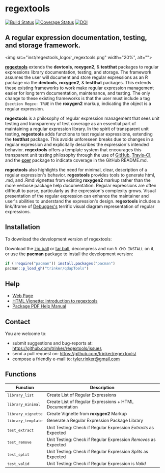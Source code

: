 regextools
=======

[![Build Status](https://travis-ci.org/trinker/regextools.png?branch=master)](https://travis-ci.org/trinker/regextools)
[![Coverage Status](https://coveralls.io/repos/trinker/regextools/badge.png?branch=master)](https://coveralls.io/r/trinker/regextools?branch=master)
[![DOI](https://zenodo.org/badge/5398/trinker/regextools.svg)](http://dx.doi.org/10.5281/zenodo.13804)

## A regular expression documentation, testing, and storage framework.


<img src="inst/regextools_logo/r_regextools.png" width="20%", alt="">  

[**regextools**](http://trinker.github.io/regextools_dev) extends the **devtools**, **roxygen2**, & **testthat** packages to regular expressions library documentation, testing, and storage.  The framework assumes the user will document and store regular expressions as an R package via the **devtools**, **roxygen2**, & **testthat** packages.  This extends these existing frameworks to work make regular expression management easier for long term documentation, maintenance, and 
testing.  The only change to these existing frameworks is that the user must include a tag `@section Regex: TRUE` in the **roxygen2** markup, indicating the object is a regular expression.  

**regextools** is a philosophy of regular expression management that sees unit testing and transparency of test coverage as an essential part of maintaining a regular expression library.  In the spirit of transparent unit testing, **regextools** adds functions to test regular expressions, extending the **testthat** package.  This avoids unforeseen breaks due to changes in a regular expression and explicitally describes the expression's intended behavior.  **regextools** offers a template system that encourages this transparent unit testing philosophy through the use of [GitHub](https://github.com/), [Travis-CI](https://travis-ci.org), and the [**covr**](https://github.com/jimhester/covr) package to indicate coverage in the GitHub README.md.  

**regextools** also highlights the need for minimal, clear, description of a regular expression's behavior.  **regextools** provides tools to generate html, .md, and .Rmd vignettes from existing **roxygen2** markup rather than the more verbose package help documentation.  Regular expressions are often difficult to parse, particularly as the expression's complexity grows.  Visual presentation of the regular expression can enhance the maintainer and user's abilities to understand the expression's design.  **regextools** includes a link/iframe of [Debuggex's](https://www.debuggex.com) terrific visual diagram representation of regular expressions.  

## Installation

To download the development version of regextools:

Download the [zip ball](https://github.com/trinker/regextools/zipball/master) or [tar ball](https://github.com/trinker/regextools/tarball/master), decompress and run `R CMD INSTALL` on it, or use the **pacman** package to install the development version:

```r
if (!require("pacman")) install.packages("pacman")
pacman::p_load_gh("trinker/qdapTools")
```

## Help

- [Web Page](http://trinker.github.com/regextools/)     
- [HTML Vignette: Introduction to regextools](http://trinker.github.io/regextools/vignettes/introduction.html)       
- [Package PDF Help Manual](https://dl.dropboxusercontent.com/u/61803503/regextools.pdf)   

## Contact

You are welcome to:
* submit suggestions and bug-reports at: <https://github.com/trinker/regextools/issues>
* send a pull request on: <https://github.com/trinker/regextools/>
* compose a friendly e-mail to: <tyler.rinker@gmail.com>

## Functions

| Function             |  Description         |
|----------------------|----------------------|
| `library_list`  | Create List of Regular Expressions |
| `library_minimal` | Create List of Regular Expressions + HTML Documentation|
| `library_vignette`  | Create Vignette from **roxygen2** Markup | 
| `library_template`   | Generate a Regular Expression Package Library  |   
| `test_extract`  | Unit Testing: Check if Regular Expression *Extracts* as Expected | 
| `test_remove`  | Unit Testing: Check if Regular Expression *Removes* as Expected | 
| `test_split`  |  Unit Testing: Check if Regular Expression *Splits* as Expected |
| `test_valid` |  Unit Testing: Check if Regular Expression is *Valid* |   

